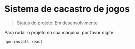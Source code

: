 # Sistema de cacastro de jogos

> Status do projeto: Em desenvolvimento

Para rodar o projeto na sua máquina, por favor digite:

```
npm-install react
```
